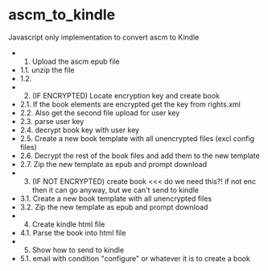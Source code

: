# ascm_to_kindle

Javascript only implementation to convert ascm to Kindle

-    1. Upload the ascm epub file
-    1.1. unzip the file
-    1.2. 
-    2. (IF ENCRYPTED) Locate encryption key and create book
-    2.1. If the book elements are encrypted get the key from rights.xml
-    2.2. Also get the second file upload for user key
-    2.3. parse user key
-    2.4. decrypt book key with user key
-    2.5. Create a new book template with all unencrypted files (excl config files)
-    2.6. Decrypt the rest of the book files and add them to the new template
-    2.7. Zip the new template as epub and prompt download
-    3. (IF NOT ENCRYPTED) create book <<< do we need this?! if not enc then it can go anyway, but we can't send to kindle
-    3.1. Create a new book template with all unencrypted files 
-    3.2. Zip the new template as epub and prompt download
-    4. Create kindle html file
-    4.1. Parse the book into html file 
-    5. Show how to send to kindle
-    5.1. email with condition "configure" or whatever it is to create a book

